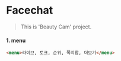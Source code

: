 # Facechat 

> This is 'Beauty Cam' project.

#### 1. menu
```html
<menu>라이브, 토크, 순위, 쪽지함, 더보기</menu>
```